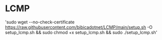 # LCMP
'sudo wget --no-check-certificate https://raw.githubusercontent.com/bibicadotnet/LCMP/main/setup.sh -O setup_lcmp.sh && sudo chmod +x setup_lcmp.sh && sudo ./setup_lcmp.sh'
